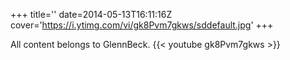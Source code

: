 +++
title=''
date=2014-05-13T16:11:16Z
cover='https://i.ytimg.com/vi/gk8Pvm7gkws/sddefault.jpg'
+++

All content belongs to GlennBeck.
{{< youtube gk8Pvm7gkws >}}
